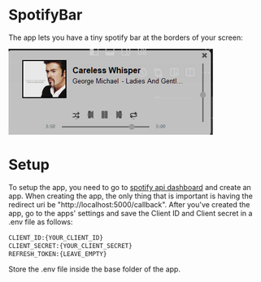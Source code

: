 # SpotifyBar 
The app lets you have a tiny spotify bar at the borders of your screen:

![alt text](resources/images/example.png)

# Setup
To setup the app, you need to go to [spotify api dashboard](https://developer.spotify.com/dashboard) and create an app.
When creating the app, the only thing that is important is having the redirect uri be "http://localhost:5000/callback".
After you've created the app, go to the apps' settings and save the Client ID and Client secret in a .env file as follows:

    CLIENT_ID:{YOUR_CLIENT_ID}
    CLIENT_SECRET:{YOUR_CLIENT_SECRET}
    REFRESH_TOKEN:{LEAVE_EMPTY}

Store the .env file inside the base folder of the app.